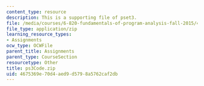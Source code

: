 ```yaml
---
content_type: resource
description: This is a supporting file of pset3.
file: /media/courses/6-820-fundamentals-of-program-analysis-fall-2015/4675369e70d4aed9d5798a5762caf2db_ps3Code.zip
file_type: application/zip
learning_resource_types:
- Assignments
ocw_type: OCWFile
parent_title: Assignments
parent_type: CourseSection
resourcetype: Other
title: ps3Code.zip
uid: 4675369e-70d4-aed9-d579-8a5762caf2db
---
```

